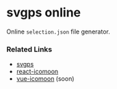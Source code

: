 # svgps online

Online `selection.json` file generator.

### Related Links

- [svgps](https://github.com/aykutkardas/svgps)
- [react-icomoon](https://github.com/aykutkardas/react-icomoon)
- [vue-icomoon](https://github.com/aykutkardas/vue-icomoon) (soon)
